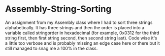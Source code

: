 # Assembly-String-Sorting
An assignment from my Assembly class where I had to sort three strings alphabetically. It has three strings and then the order is placed into a variable called stringorder in hexadecimal (for example, 0x0312 for the third string first, then first string second, then second string last). Code wise it's a little too verbose and is probably missing an edge case here or there but it still managed to snag me a 100% in the class.
